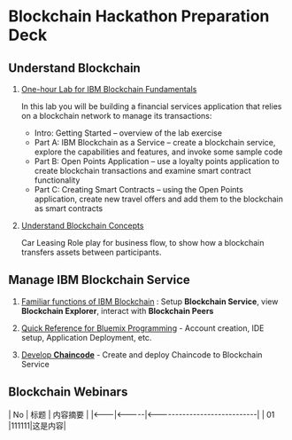 # Blockchain Hackathon Preparation Deck

## Understand Blockchain 

1. [One-hour Lab for IBM Blockchain Fundamentals](try-on-Bluemix/BlockchainFundamentalsLabHandoutGithub.pdf)

    In this lab you will be building a financial services application that relies on a blockchain network to manage its transactions:
    * Intro: Getting Started – overview of the lab exercise
    * Part A: IBM Blockchain as a Service – create a blockchain service, explore the capabilities and features, and invoke some sample code
    * Part B: Open Points Application – use a loyalty points application to create blockchain transactions and examine smart contract functionality
    * Part C: Creating Smart Contracts – using the Open Points application, create new travel offers and add them to the blockchain as smart contracts
    
2. [Understand Blockchain Concepts](try-on-Bluemix/Lab1%20-%20Blockchain%20Explained.pdf) 

    Car Leasing Role play for business flow, to show how a blockchain transfers assets between participants.

## Manage IBM Blockchain Service

1. [Familiar functions of IBM Blockchain](try-on-Bluemix/Lab1%20-%20Blockchain%20Explored.pdf) : Setup **Blockchain Service**, view **Blockchain Explorer**, interact with **Blockchain Peers**

2. [Quick Reference for Bluemix Programming](try-on-Bluemix/Blockchain%20Programming%20Quick%20Reference) - Account creation, IDE setup, Application Deployment, etc.

3. [Develop **Chaincode**](try-on-Bluemix/Lab3%20-%20Blockchain%20Unchained) - Create and deploy Chaincode to Blockchain Service


## Blockchain Webinars

| No | 标题 | 内容摘要 |
|<---|<-----|<----------------------------|
| 01 |111111|这是内容|
